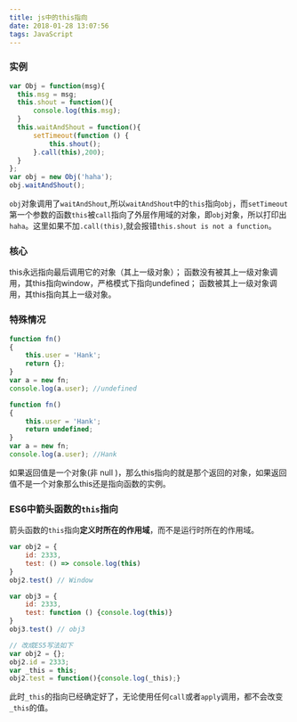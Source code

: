 ```yaml
---
title: js中的this指向
date: 2018-01-28 13:07:56
tags: JavaScript
---
```

### 实例
```js
var Obj = function(msg){
  this.msg = msg;
  this.shout = function(){
      console.log(this.msg);
  }  
  this.waitAndShout = function(){
      setTimeout(function () {
          this.shout();
      }.call(this),200);
  }
};
var obj = new Obj('haha');
obj.waitAndShout();
```
`obj`对象调用了`waitAndShout`,所以`waitAndShout`中的`this`指向`obj`，而`setTimeout`第一个参数的函数`this`被`call`指向了外层作用域的对象，即`obj`对象，所以打印出`haha`。这里如果不加`.call(this)`,就会报错`this.shout is not a function`。

### 核心
this永远指向最后调用它的对象（其上一级对象）；
函数没有被其上一级对象调用，其this指向window，严格模式下指向undefined；
函数被其上一级对象调用，其this指向其上一级对象。
<!-- more -->

### 特殊情况
```js
function fn()  
{  
    this.user = 'Hank';  
    return {};  
}
var a = new fn;  
console.log(a.user); //undefined

function fn()  
{  
    this.user = 'Hank';  
    return undefined;
}
var a = new fn;  
console.log(a.user); //Hank
```
如果返回值是一个对象(非 null )，那么this指向的就是那个返回的对象，如果返回值不是一个对象那么this还是指向函数的实例。

### ES6中箭头函数的`this`指向
箭头函数的`this`指向**定义时所在的作用域**，而不是运行时所在的作用域。
```js
var obj2 = {
    id: 2333,
    test: () => console.log(this)
}
obj2.test() // Window

var obj3 = {
    id: 2333,
    test: function () {console.log(this)}
}
obj3.test() // obj3

// 改成ES5写法如下
var obj2 = {};
obj2.id = 2333;
var _this = this;
obj2.test = function(){console.log(_this);}
```
此时`_this`的指向已经确定好了，无论使用任何`call`或者`apply`调用，都不会改变`_this`的值。

